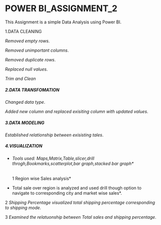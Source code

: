 # POWER BI_ASSIGNMENT_2
This Assignment is a simple Data Analysis using Power BI.

1.DATA CLEANING

  *Removed empty rows*.
  
  *Removed unimportant columns*.
  
  *Removed duplicate rows*.
  
  *Replaced null values*.
  
  *Trim and Clean*
  
##### 2.DATA TRANSFOMATION

   *Changed data type*.
  
   *Added new column and replaced exisiting column with updated values*.
  
##### 3.DATA MODELING

 *Established relationship between exisisting tales*.

##### 4.VISUALIZATION
* ###### Tools used: Maps,Matrix,Table,slicer,drill throgh,Bookmarks,scatterplot,bar graph,stacked bar graph*
 
  1 Region wise Sales analysis*
 * Total sale over region is analyzed and used drill though option to navigate to corresponding city and market wise sales*.

  2 *Shipping Percentage*
  *visualized total shipping percentage corresponding to shipping mode*.

  3 *Examined the relatuonship between Total sales and shipping percentage*.


